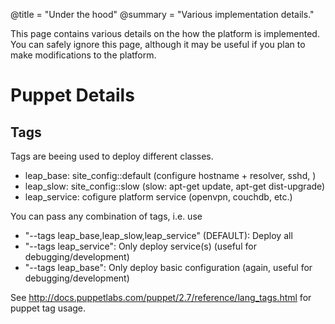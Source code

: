 @title = "Under the hood"
@summary = "Various implementation details."

This page contains various details on the how the platform is implemented. You can safely ignore this page, although it may be useful if you plan to make modifications to the platform.

Puppet Details
======================================

Tags
----

Tags are beeing used to deploy different classes.

* leap_base:    site_config::default (configure hostname + resolver, sshd, )
* leap_slow:    site_config::slow (slow: apt-get update, apt-get dist-upgrade)
* leap_service: cofigure platform service (openvpn, couchdb, etc.)

You can pass any combination of tags, i.e. use

* "--tags leap_base,leap_slow,leap_service" (DEFAULT): Deploy all
* "--tags leap_service": Only deploy service(s) (useful for debugging/development)
* "--tags leap_base": Only deploy basic configuration (again, useful for debugging/development)

See http://docs.puppetlabs.com/puppet/2.7/reference/lang_tags.html for puppet tag usage.


